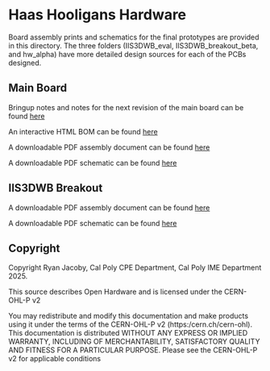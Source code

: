 # Haas Hooligans Hardware

Board assembly prints and schematics for the final prototypes are provided in this directory. The three folders (IIS3DWB\_eval, IIS3DWB\_breakout\_beta, and hw\_alpha) have more detailed design sources for each of the PCBs designed.

## Main Board
Bringup notes and notes for the next revision of the main board can be found [here](https://github.com/Yexall/CPE-450.Capstone/blob/main/Hardware/hw_alpha/bringup_notes.md)

An interactive HTML BOM can be found [here](https://html-preview.github.io/?url=https://github.com/Yexall/CPE-450.Capstone/blob/main/Hardware/hw_alpha/bom/ibom.html)

A downloadable PDF assembly document can be found [here](https://github.com/Yexall/CPE-450.Capstone/blob/main/Hardware/hw_alpha_assembly.pdf)

A downloadable PDF schematic can be found [here](https://github.com/Yexall/CPE-450.Capstone/blob/main/Hardware/hw_alpha_schem.pdf)

## IIS3DWB Breakout
A downloadable PDF assembly document can be found [here](https://github.com/Yexall/CPE-450.Capstone/blob/main/Hardware/IIS3DWB_breakout_beta_assembly.pdf)

A downloadable PDF schematic can be found [here](https://github.com/Yexall/CPE-450.Capstone/blob/main/Hardware/IIS3DWB_breakout_beta_schem.pdf)

## Copyright
Copyright Ryan Jacoby, Cal Poly CPE Department, Cal Poly IME Department 2025.

This source describes Open Hardware and is licensed under the CERN-OHL-P v2

You may redistribute and modify this documentation and make products
using it under the terms of the CERN-OHL-P v2 (https:/cern.ch/cern-ohl).
This documentation is distributed WITHOUT ANY EXPRESS OR IMPLIED
WARRANTY, INCLUDING OF MERCHANTABILITY, SATISFACTORY QUALITY
AND FITNESS FOR A PARTICULAR PURPOSE. Please see the CERN-OHL-P v2
for applicable conditions

